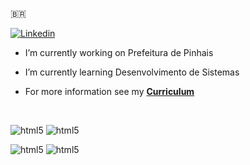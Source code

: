 🇧🇷

[![Linkedin](https://img.shields.io/badge/LinkedIn-0077B5?style=for-the-badge&logo=linkedin&logoColor=white)](https://www.linkedin.com/in/eduardo-padilha-castanho-567954320/)

- I’m currently working on Prefeitura de Pinhais
- I’m currently learning Desenvolvimento de Sistemas
  
- For more information see my <a href="https://github.com/EduardoDev999/EduardoDev999/blob/main/Eduardo%20Padilha%20.pdf" class="nav-link"> **Curriculum** </a>

  <div style = display: inline_block><br/>
<img aling="center" alt="html5" src="https://img.shields.io/badge/JavaScript-323330?style=for-the-badge&logo=javascript&logoColor=F7DF1E" />  <img aling="center" alt="html5" src="https://img.shields.io/badge/C%2B%2B-00599C?style=for-the-badge&logo=c%2B%2B&logoColor=white" />

 <img aling="center" alt="html5" src="https://img.shields.io/badge/Arduino_IDE-00979D?style=for-the-badge&logo=arduino&logoColor=white" />  <img aling="center" alt="html5" src="https://img.shields.io/badge/adafruit-000000?style=for-the-badge&logo=adafruit&logoColor=white" /> 

